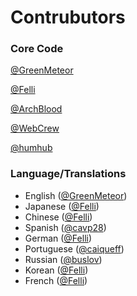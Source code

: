 # Contrubutors

### Core Code
[@GreenMeteor](https://github.com/GreenMeteor)

[@Felli](https://github.com/felli)

[@ArchBlood](https://github.com/ArchBlood)

[@WebCrew](https://github.com/webcrew)

[@humhub](https://github.com/humhub)

### Language/Translations
- English ([@GreenMeteor](https://github.com/GreenMeteor))
- Japanese ([@Felli](https://github.com/felli))
- Chinese ([@Felli](https://github.com/felli))
- Spanish ([@cavp28](https://github.com/cavp28))
- German ([@Felli](https://github.com/felli))
- Portuguese ([@caiqueff](https://github.com/caiqueff))
- Russian ([@buslov](https://github.com/buslov))
- Korean ([@Felli](https://github.com/felli))
- French ([@Felli](https://github.com/felli))

